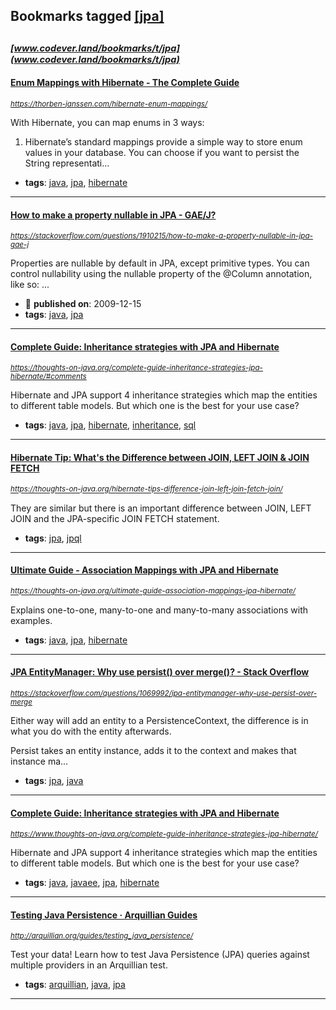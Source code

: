 ## Bookmarks tagged [[jpa]](https://www.codever.land/search?q=[jpa])

_<sup><sup>[www.codever.land/bookmarks/t/jpa](www.codever.land/bookmarks/t/jpa)</sup></sup>_
---
#### [Enum Mappings with Hibernate - The Complete Guide](https://thorben-janssen.com/hibernate-enum-mappings/)
_<sup>https://thorben-janssen.com/hibernate-enum-mappings/</sup>_

With Hibernate, you can map enums in 3 ways:

1. Hibernate’s standard mappings provide a simple way to store enum values in your database. You can choose if you want to persist the String representati...
* **tags**: [java](../tagged/java.md), [jpa](../tagged/jpa.md), [hibernate](../tagged/hibernate.md)
---
#### [How to make a property nullable in JPA - GAE/J?](https://stackoverflow.com/questions/1910215/how-to-make-a-property-nullable-in-jpa-gae-j)
_<sup>https://stackoverflow.com/questions/1910215/how-to-make-a-property-nullable-in-jpa-gae-j</sup>_

Properties are nullable by default in JPA, except primitive types. You can control nullability using the nullable property of the @Column annotation, like so:
...
* :calendar: **published on**: 2009-12-15
* **tags**: [java](../tagged/java.md), [jpa](../tagged/jpa.md)
---
#### [Complete Guide: Inheritance strategies with JPA and Hibernate](https://thoughts-on-java.org/complete-guide-inheritance-strategies-jpa-hibernate/#comments)
_<sup>https://thoughts-on-java.org/complete-guide-inheritance-strategies-jpa-hibernate/#comments</sup>_

Hibernate and JPA support 4 inheritance strategies which map the entities to different table models. But which one is the best for your use case?
* **tags**: [java](../tagged/java.md), [jpa](../tagged/jpa.md), [hibernate](../tagged/hibernate.md), [inheritance](../tagged/inheritance.md), [sql](../tagged/sql.md)
---
#### [Hibernate Tip: What's the Difference between JOIN, LEFT JOIN & JOIN FETCH](https://thoughts-on-java.org/hibernate-tips-difference-join-left-join-fetch-join/)
_<sup>https://thoughts-on-java.org/hibernate-tips-difference-join-left-join-fetch-join/</sup>_

They are similar but there is an important difference between JOIN, LEFT JOIN and the JPA-specific JOIN FETCH statement.
* **tags**: [jpa](../tagged/jpa.md), [jpql](../tagged/jpql.md)
---
#### [Ultimate Guide - Association Mappings with JPA and Hibernate](https://thoughts-on-java.org/ultimate-guide-association-mappings-jpa-hibernate/)
_<sup>https://thoughts-on-java.org/ultimate-guide-association-mappings-jpa-hibernate/</sup>_

Explains one-to-one, many-to-one and many-to-many associations with examples. 
* **tags**: [java](../tagged/java.md), [jpa](../tagged/jpa.md), [hibernate](../tagged/hibernate.md)
---
#### [JPA EntityManager: Why use persist() over merge()? - Stack Overflow](https://stackoverflow.com/questions/1069992/jpa-entitymanager-why-use-persist-over-merge)
_<sup>https://stackoverflow.com/questions/1069992/jpa-entitymanager-why-use-persist-over-merge</sup>_

Either way will add an entity to a PersistenceContext, the difference is in what you do with the entity afterwards.

Persist takes an entity instance, adds it to the context and makes that instance ma...
* **tags**: [jpa](../tagged/jpa.md), [java](../tagged/java.md)
---
#### [Complete Guide: Inheritance strategies with JPA and Hibernate](https://www.thoughts-on-java.org/complete-guide-inheritance-strategies-jpa-hibernate/)
_<sup>https://www.thoughts-on-java.org/complete-guide-inheritance-strategies-jpa-hibernate/</sup>_

Hibernate and JPA support 4 inheritance strategies which map the entities to different table models. But which one is the best for your use case?
* **tags**: [java](../tagged/java.md), [javaee](../tagged/javaee.md), [jpa](../tagged/jpa.md), [hibernate](../tagged/hibernate.md)
---
#### [Testing Java Persistence · Arquillian Guides](http://arquillian.org/guides/testing_java_persistence/)
_<sup>http://arquillian.org/guides/testing_java_persistence/</sup>_

Test your data! Learn how to test Java Persistence (JPA) queries against multiple providers in an Arquillian test.
* **tags**: [arquillian](../tagged/arquillian.md), [java](../tagged/java.md), [jpa](../tagged/jpa.md)
---
